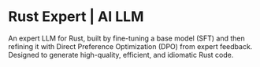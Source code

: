# Rust Expert | AI LLM

An expert LLM for Rust, built by fine-tuning a base model (SFT) and then refining it with Direct Preference Optimization (DPO) from expert feedback. Designed to generate high-quality, efficient, and idiomatic Rust code.
